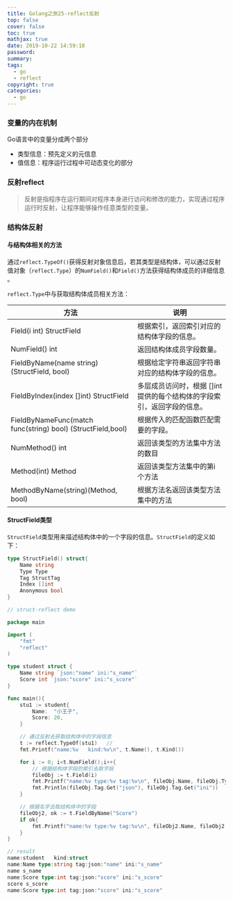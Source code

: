 ```yaml
---
title: Golang之旅25-reflect反射
top: false
cover: false
toc: true
mathjax: true
date: 2019-10-22 14:59:18
password:
summary:
tags:
  - go
  - reflect
copyright: true
categories:
  - go
---
```


### 变量的内在机制

Go语言中的变量分成两个部分

- 类型信息：预先定义的元信息
- 值信息：程序运行过程中可动态变化的部分

### 反射reflect

> 反射是指程序在运行期间对程序本身进行访问和修改的能力，实现通过程序运行时反射，让程序能够操作任意类型的变量。

<!--MORE-->

### 结构体反射

#### 与结构体相关的方法

通过`reflect.TypeOf()`获得反射对象信息后，若其类型是结构体，可以通过反射值对象（`reflect.Type`）的`NumField()`和`Field()`方法获得结构体成员的详细信息 。

`reflect.Type`中与获取结构体成员相关方法：



| 方法                                                        | 说明                                                         |
| ----------------------------------------------------------- | ------------------------------------------------------------ |
| Field(i int) StructField                                    | 根据索引，返回索引对应的结构体字段的信息。                   |
| NumField() int                                              | 返回结构体成员字段数量。                                     |
| FieldByName(name string) (StructField, bool)                | 根据给定字符串返回字符串对应的结构体字段的信息。             |
| FieldByIndex(index []int) StructField                       | 多层成员访问时，根据 []int 提供的每个结构体的字段索引，返回字段的信息。 |
| FieldByNameFunc(match func(string) bool) (StructField,bool) | 根据传入的匹配函数匹配需要的字段。                           |
| NumMethod() int                                             | 返回该类型的方法集中方法的数目                               |
| Method(int) Method                                          | 返回该类型方法集中的第i个方法                                |
| MethodByName(string)(Method, bool)                          | 根据方法名返回该类型方法集中的方法                           |



#### StructField类型

`StructField`类型用来描述结构体中的一个字段的信息。`StructField`的定义如下：

```go
type StructField() struct{
    Name string
    Type Type
    Tag StructTag
    Index []int
    Anonymous bool
}
```



```go
// struct-reflect demo

package main

import (
	"fmt"
	"reflect"
)

type student struct {
	Name string `json:"name" ini:"s_name"`
	Score int `json:"score" ini:"s_score"`
}

func main(){
	stu1 := student{
		Name:  "小王子",
		Score: 20,
	}

	// 通过反射去获取结构体中的字段信息
	t := reflect.TypeOf(stu1)   //
	fmt.Printf("name:%v   kind:%v\n", t.Name(), t.Kind())

	for i := 0; i<t.NumField();i++{
		// 根据结构体字段的索引去取字段
		fileObj := t.Field(i)
		fmt.Printf("name:%v type:%v tag:%v\n", fileObj.Name, fileObj.Type, fileObj.Tag)
		fmt.Println(fileObj.Tag.Get("json"), fileObj.Tag.Get("ini"))
	}

	// 根据名字去取结构体中的字段
	fileObj2, ok := t.FieldByName("Score")
	if ok{
		fmt.Printf("name:%v type:%v tag:%v\n", fileObj2.Name, fileObj2.Type, fileObj2.Tag)
	}
}

// result
name:student   kind:struct
name:Name type:string tag:json:"name" ini:"s_name"
name s_name
name:Score type:int tag:json:"score" ini:"s_score"
score s_score
name:Score type:int tag:json:"score" ini:"s_score"
```

